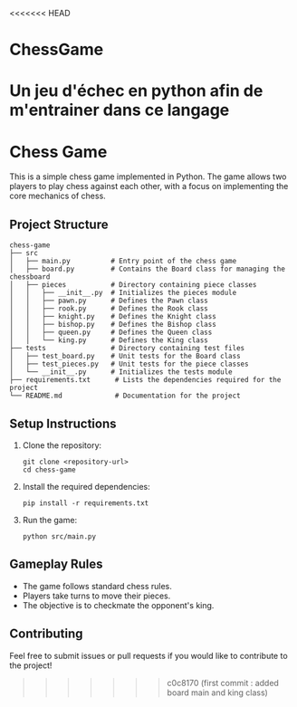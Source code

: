<<<<<<< HEAD
# ChessGame
Un jeu d'échec en python afin de m'entrainer dans ce langage
=======
# Chess Game

This is a simple chess game implemented in Python. The game allows two players to play chess against each other, with a focus on implementing the core mechanics of chess.

## Project Structure

```
chess-game
├── src
│   ├── main.py          # Entry point of the chess game
│   ├── board.py         # Contains the Board class for managing the chessboard
│   ├── pieces           # Directory containing piece classes
│   │   ├── __init__.py  # Initializes the pieces module
│   │   ├── pawn.py      # Defines the Pawn class
│   │   ├── rook.py      # Defines the Rook class
│   │   ├── knight.py    # Defines the Knight class
│   │   ├── bishop.py    # Defines the Bishop class
│   │   ├── queen.py     # Defines the Queen class
│   │   └── king.py      # Defines the King class
├── tests                # Directory containing test files
│   ├── test_board.py    # Unit tests for the Board class
│   ├── test_pieces.py   # Unit tests for the piece classes
│   └── __init__.py      # Initializes the tests module
├── requirements.txt      # Lists the dependencies required for the project
└── README.md             # Documentation for the project
```

## Setup Instructions

1. Clone the repository:
   ```
   git clone <repository-url>
   cd chess-game
   ```

2. Install the required dependencies:
   ```
   pip install -r requirements.txt
   ```

3. Run the game:
   ```
   python src/main.py
   ```

## Gameplay Rules

- The game follows standard chess rules.
- Players take turns to move their pieces.
- The objective is to checkmate the opponent's king.

## Contributing

Feel free to submit issues or pull requests if you would like to contribute to the project!
>>>>>>> c0c8170 (first commit : added board main and king class)
